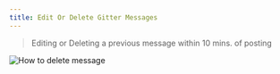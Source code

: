 ```yaml
---
title: Edit Or Delete Gitter Messages
---
```

> Editing or Deleting a previous message within 10 mins. of posting

![How to delete message](//discourse-user-assets.s3.amazonaws.com/original/2X/9/91c9019fe7b7caee535f7e20678051f7fac687f5.gif)